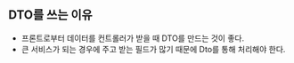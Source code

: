 ## DTO를 쓰는 이유 
- 프론트로부터 데이터를 컨트롤러가 받을 때 DTO를 만드는 것이 좋다.   
- 큰 서비스가 되는 경우에 주고 받는 필드가 많기 때문에 Dto를 통해 처리해야 한다.
